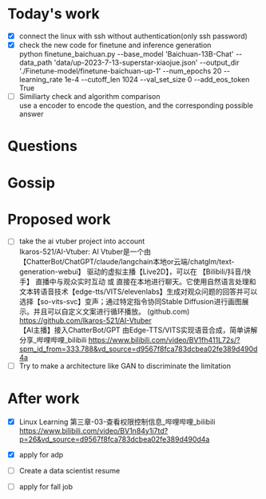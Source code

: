 # Today's work
- [x] connect the linux with ssh without authentication(only ssh password)  
- [x] check the new code for finetune and inference generation  
python finetune_baichuan.py --base_model 'Baichuan-13B-Chat' --data_path 'data/up-2023-7-13-superstar-xiaojue.json' --output_dir './Finetune-model/finetune-baichuan-up-1' --num_epochs 20 --learning_rate 1e-4 --cutoff_len 1024 --val_set_size 0  --add_eos_token True  
- [ ] Similiarty check and algorithm comparison  
use a encoder to encode the question, and the corresponding possible answer  
# Questions
# Gossip
# Proposed work
- [ ] take the ai vtuber project into account  
Ikaros-521/AI-Vtuber: AI Vtuber是一个由 【ChatterBot/ChatGPT/claude/langchain本地or云端/chatglm/text-generation-webui】 驱动的虚拟主播【Live2D】，可以在 【Bilibili/抖音/快手】 直播中与观众实时互动 或 直接在本地进行聊天。它使用自然语言处理和文本转语音技术【edge-tts/VITS/elevenlabs】生成对观众问题的回答并可以选择【so-vits-svc】变声；通过特定指令协同Stable Diffusion进行画图展示。并且可以自定义文案进行循环播放。 (github.com)  https://github.com/Ikaros-521/AI-Vtuber  
【AI主播】接入ChatterBot/GPT 由Edge-TTS/VITS实现语音合成，简单讲解分享_哔哩哔哩_bilibili  https://www.bilibili.com/video/BV1fh411L72s/?spm_id_from=333.788&vd_source=d9567f8fca783dcbea02fe389d490d4a  
- [ ] Try to make a architecture like GAN to discriminate the limitation  
# After work
- [x] Linux Learning
第三章-03-查看权限控制信息_哔哩哔哩_bilibili  https://www.bilibili.com/video/BV1n84y1i7td?p=26&vd_source=d9567f8fca783dcbea02fe389d490d4a  
- [x] apply for adp  
- [ ] Create a data scientist resume  
- [ ] apply for fall job  



